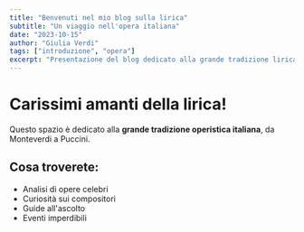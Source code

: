 ```yaml
---
title: "Benvenuti nel mio blog sulla lirica"
subtitle: "Un viaggio nell'opera italiana"
date: "2023-10-15"
author: "Giulia Verdi"
tags: ["introduzione", "opera"]
excerpt: "Presentazione del blog dedicato alla grande tradizione lirica italiana"
---
```


# Carissimi amanti della lirica!

Questo spazio è dedicato alla **grande tradizione operistica italiana**, da Monteverdi a Puccini.

## Cosa troverete:
- Analisi di opere celebri
- Curiosità sui compositori
- Guide all'ascolto
- Eventi imperdibili